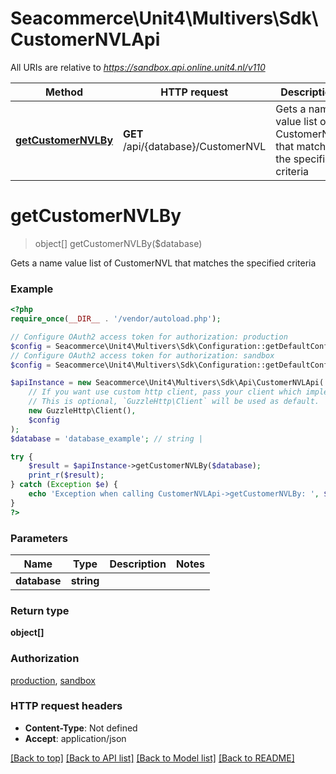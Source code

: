 # Seacommerce\Unit4\Multivers\Sdk\CustomerNVLApi

All URIs are relative to *https://sandbox.api.online.unit4.nl/v110*

Method | HTTP request | Description
------------- | ------------- | -------------
[**getCustomerNVLBy**](CustomerNVLApi.md#getCustomerNVLBy) | **GET** /api/{database}/CustomerNVL | Gets a name value list of CustomerNVL that matches the specified criteria


# **getCustomerNVLBy**
> object[] getCustomerNVLBy($database)

Gets a name value list of CustomerNVL that matches the specified criteria

### Example
```php
<?php
require_once(__DIR__ . '/vendor/autoload.php');

// Configure OAuth2 access token for authorization: production
$config = Seacommerce\Unit4\Multivers\Sdk\Configuration::getDefaultConfiguration()->setAccessToken('YOUR_ACCESS_TOKEN');
// Configure OAuth2 access token for authorization: sandbox
$config = Seacommerce\Unit4\Multivers\Sdk\Configuration::getDefaultConfiguration()->setAccessToken('YOUR_ACCESS_TOKEN');

$apiInstance = new Seacommerce\Unit4\Multivers\Sdk\Api\CustomerNVLApi(
    // If you want use custom http client, pass your client which implements `GuzzleHttp\ClientInterface`.
    // This is optional, `GuzzleHttp\Client` will be used as default.
    new GuzzleHttp\Client(),
    $config
);
$database = 'database_example'; // string | 

try {
    $result = $apiInstance->getCustomerNVLBy($database);
    print_r($result);
} catch (Exception $e) {
    echo 'Exception when calling CustomerNVLApi->getCustomerNVLBy: ', $e->getMessage(), PHP_EOL;
}
?>
```

### Parameters

Name | Type | Description  | Notes
------------- | ------------- | ------------- | -------------
 **database** | **string**|  |

### Return type

**object[]**

### Authorization

[production](../../README.md#production), [sandbox](../../README.md#sandbox)

### HTTP request headers

 - **Content-Type**: Not defined
 - **Accept**: application/json

[[Back to top]](#) [[Back to API list]](../../README.md#documentation-for-api-endpoints) [[Back to Model list]](../../README.md#documentation-for-models) [[Back to README]](../../README.md)

